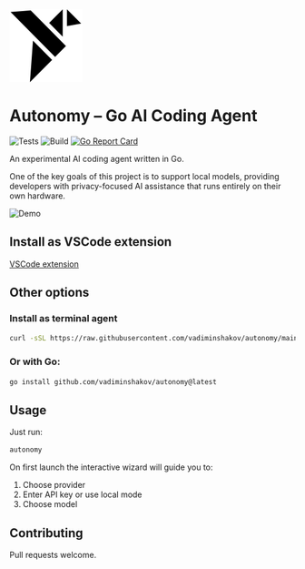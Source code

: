 <img src="https://raw.githubusercontent.com/vadiminshakov/autonomy/main/vscode-extension/media/icon.png" alt="Autonomy Logo" width="128" height="128"> 

# Autonomy – Go AI Coding Agent

![Tests](https://github.com/vadiminshakov/autonomy/actions/workflows/test.yml/badge.svg)
![Build](https://github.com/vadiminshakov/autonomy/actions/workflows/release.yml/badge.svg)
[![Go Report Card](https://goreportcard.com/badge/github.com/vadiminshakov/autonomy)](https://goreportcard.com/report/github.com/vadiminshakov/autonomy)

An experimental AI coding agent written in Go. 

One of the key goals of this project is to support local models, providing developers with privacy-focused AI assistance that runs entirely on their own hardware.

![Demo](https://github.com/vadiminshakov/autonomy/releases/download/v0.0.0/demo.gif)

## Install as VSCode extension

[VSCode extension](https://marketplace.visualstudio.com/items?itemName=Autonomy.autonomy-vscode)

## Other options
 
### Install as terminal agent

```bash
curl -sSL https://raw.githubusercontent.com/vadiminshakov/autonomy/main/install.sh | bash
```

### Or with Go:

```bash
go install github.com/vadiminshakov/autonomy@latest
```

## Usage

Just run:

```bash
autonomy
```

On first launch the interactive wizard will guide you to:

1. Choose provider
2. Enter API key or use local mode
3. Choose model

## Contributing

Pull requests welcome.
